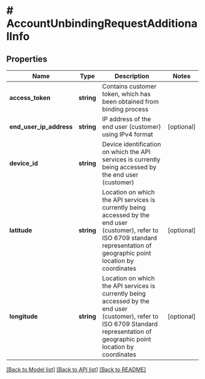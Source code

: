 # # AccountUnbindingRequestAdditionalInfo

## Properties

Name | Type | Description | Notes
------------ | ------------- | ------------- | -------------
**access_token** | **string** | Contains customer token, which has been obtained from binding process |
**end_user_ip_address** | **string** | IP address of the end user (customer) using IPv4 format | [optional]
**device_id** | **string** | Device identification on which the API services is currently being accessed by the end user (customer) |
**latitude** | **string** | Location on which the API services is currently being accessed by the end user (customer), refer to ISO 6709 standard representation of geographic point location by coordinates | [optional]
**longitude** | **string** | Location on which the API services is currently being accessed by the end user (customer), refer to ISO 6709 Standard representation of geographic point location by coordinates | [optional]

[[Back to Model list]](../../README.md#models) [[Back to API list]](../../README.md#endpoints) [[Back to README]](../../README.md)
